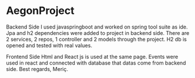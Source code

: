 # AegonProject
Backend Side
I used javaspringboot and worked on spring tool suite as ide. 
Jpa and h2 dependencies were added to project in backend side. There are 2 services, 2 repos, 1 controller and 2 models through the project. 
H2 db is opened and tested with real values.

Frontend Side
Html and React js is used at the same page. Events were used in react and connected with database that datas come from backend side.
Best regards, Meriç.
